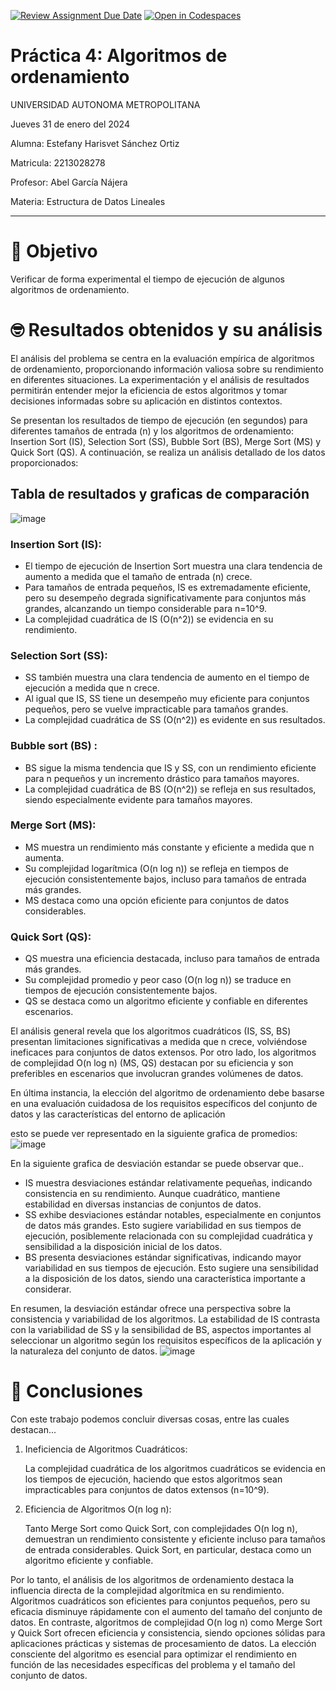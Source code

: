 [![Review Assignment Due Date](https://classroom.github.com/assets/deadline-readme-button-24ddc0f5d75046c5622901739e7c5dd533143b0c8e959d652212380cedb1ea36.svg)](https://classroom.github.com/a/ke8zCzPd)
[![Open in Codespaces](https://classroom.github.com/assets/launch-codespace-7f7980b617ed060a017424585567c406b6ee15c891e84e1186181d67ecf80aa0.svg)](https://classroom.github.com/open-in-codespaces?assignment_repo_id=13627298)
# Práctica 4: Algoritmos de ordenamiento
UNIVERSIDAD AUTONOMA METROPOLITANA

Jueves 31 de enero del 2024

Alumna: Estefany Harisvet Sánchez Ortiz

Matricula: 2213028278

Profesor: Abel García Nájera

Materia: Estructura de Datos Lineales

-------------------------------------
 # :dart: Objetivo 

Verificar de forma experimental el tiempo de ejecución de algunos algoritmos de ordenamiento.

#  :nerd_face: Resultados obtenidos y su análisis  

El análisis del problema se centra en la evaluación empírica de algoritmos de ordenamiento, proporcionando información valiosa sobre su rendimiento en diferentes situaciones. La experimentación y el análisis de resultados permitirán entender mejor la eficiencia de estos algoritmos y tomar decisiones informadas sobre su aplicación en distintos contextos.

Se presentan los resultados de tiempo de ejecución (en segundos) para diferentes tamaños de entrada (n) y los algoritmos de ordenamiento: Insertion Sort (IS), Selection Sort (SS), Bubble Sort (BS), Merge Sort (MS) y Quick Sort (QS). A continuación, se realiza un análisis detallado de los datos proporcionados:

## Tabla de resultados y graficas de comparación 

 ![image](https://github.com/AGN-Teaching/practica-4-algoritmos-de-ordenamiento-Arisanchez03/assets/125591740/2d0da1a5-8326-4ed0-8ad0-05da3cdec45f)

 ### Insertion Sort (IS): 
- El tiempo de ejecución de Insertion Sort muestra una clara tendencia de aumento a medida que el tamaño de entrada (n) crece.
- Para tamaños de entrada pequeños, IS es extremadamente eficiente, pero su desempeño degrada significativamente para conjuntos más grandes, alcanzando un tiempo considerable para n=10^9.
- La complejidad cuadrática de IS (O(n^2)) se evidencia en su rendimiento.

### Selection Sort (SS): 
- SS también muestra una clara tendencia de aumento en el tiempo de ejecución a medida que n crece.
- Al igual que IS, SS tiene un desempeño muy eficiente para conjuntos pequeños, pero se vuelve impracticable para tamaños grandes.
- La complejidad cuadrática de SS (O(n^2)) es evidente en sus resultados.

### Bubble sort (BS) : 
- BS sigue la misma tendencia que IS y SS, con un rendimiento eficiente para n pequeños y un incremento drástico para tamaños mayores.
- La complejidad cuadrática de BS (O(n^2)) se refleja en sus resultados, siendo especialmente evidente para tamaños mayores.

### Merge Sort (MS):
- MS muestra un rendimiento más constante y eficiente a medida que n aumenta.
- Su complejidad logarítmica (O(n log n)) se refleja en tiempos de ejecución consistentemente bajos, incluso para tamaños de entrada más grandes.
- MS destaca como una opción eficiente para conjuntos de datos considerables.

### Quick Sort (QS):
- QS muestra una eficiencia destacada, incluso para tamaños de entrada más grandes.
- Su complejidad promedio y peor caso (O(n log n)) se traduce en tiempos de ejecución consistentemente bajos.
- QS se destaca como un algoritmo eficiente y confiable en diferentes escenarios.

El análisis general revela que los algoritmos cuadráticos (IS, SS, BS) presentan limitaciones significativas a medida que n crece, volviéndose ineficaces para conjuntos de datos extensos. Por otro lado, los algoritmos de complejidad O(n log n) (MS, QS) destacan por su eficiencia y son preferibles en escenarios que involucran grandes volúmenes de datos.

En última instancia, la elección del algoritmo de ordenamiento debe basarse en una evaluación cuidadosa de los requisitos específicos del conjunto de datos y las características del entorno de aplicación

esto se puede ver representado en la siguiente grafica de promedios: 
 ![image](https://github.com/AGN-Teaching/practica-4-algoritmos-de-ordenamiento-Arisanchez03/assets/125591740/d0d5307f-52d2-4cee-ac70-dc5941eaa879)
 
En la siguiente grafica de desviación estandar se puede observar que.. 
- IS muestra desviaciones estándar relativamente pequeñas, indicando consistencia en su rendimiento. Aunque cuadrático, mantiene estabilidad en diversas instancias de conjuntos de datos.
- SS exhibe desviaciones estándar notables, especialmente en conjuntos de datos más grandes. Esto sugiere variabilidad en sus tiempos de ejecución, posiblemente relacionada con su complejidad cuadrática y sensibilidad a la disposición inicial de los datos.
- BS presenta desviaciones estándar significativas, indicando mayor variabilidad en sus tiempos de ejecución. Esto sugiere una sensibilidad a la disposición de los datos, siendo una característica importante a considerar.

En resumen, la desviación estándar ofrece una perspectiva sobre la consistencia y variabilidad de los algoritmos. La estabilidad de IS contrasta con la variabilidad de SS y la sensibilidad de BS, aspectos importantes al seleccionar un algoritmo según los requisitos específicos de la aplicación y la naturaleza del conjunto de datos.
![image](https://github.com/AGN-Teaching/practica-4-algoritmos-de-ordenamiento-Arisanchez03/assets/125591740/d5df1502-3c49-46fe-8d00-b37067f181a2)

# :thought_balloon: Conclusiones 

Con este trabajo podemos concluir diversas cosas, entre las cuales destacan...

1. Ineficiencia de Algoritmos Cuadráticos:

    La complejidad cuadrática de los algoritmos cuadráticos se evidencia en los tiempos de ejecución, haciendo que estos algoritmos sean impracticables para conjuntos de datos extensos (n=10^9).

2. Eficiencia de Algoritmos O(n log n):

    Tanto Merge Sort como Quick Sort, con complejidades O(n log n), demuestran un rendimiento consistente y eficiente incluso para tamaños de entrada considerables. Quick Sort, en particular, destaca como un algoritmo eficiente y confiable.

Por lo tanto, el análisis de los algoritmos de ordenamiento destaca la influencia directa de la complejidad algorítmica en su rendimiento. Algoritmos cuadráticos son eficientes para conjuntos pequeños, pero su eficacia disminuye rápidamente con el aumento del tamaño del conjunto de datos. En contraste, algoritmos de complejidad O(n log n) como Merge Sort y Quick Sort ofrecen eficiencia y consistencia, siendo opciones sólidas para aplicaciones prácticas y sistemas de procesamiento de datos. La elección consciente del algoritmo es esencial para optimizar el rendimiento en función de las necesidades específicas del problema y el tamaño del conjunto de datos.
